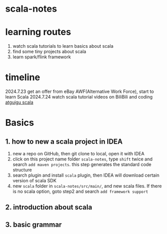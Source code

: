 # scala-notes

# learning routes
1. watch scala tutorials to learn basics about scala
2. find some tiny projects about scala
3. learn spark/flink framework

# timeline
2024.7.23 get an offer from eBay AWF(Alternative Work Force), start to learn Scala
2024.7.24 watch scala tutorial videos on BiliBili and coding [atguigu scala](https://www.bilibili.com/video/BV1Xh411S7bP/)

# Basics
## 1. how to new a scala project in IDEA 
1. new a repo on GitHub, then git clone to local, open it with IDEA
2. click on this project name folder `scala-notes`, type `shift` twice and search `add maven projects`. this step generates the standard code structure
3. search plugin and install `scala` plugin, then IDEA will download certain version of scala SDK
4. new `scala` folder in `scala-notes/src/main/`, and new scala files. If there is no scala option, goto step2 and search `add framework support`


## 2. introduction about scala

## 3. basic grammar